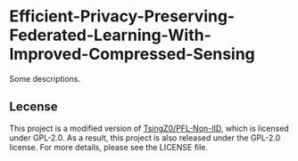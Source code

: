 # Efficient-Privacy-Preserving-Federated-Learning-With-Improved-Compressed-Sensing

<!-- [![DOI](https://zenodo.org/badge/292225878.svg)](https://ieeexplore.ieee.org/document/10235260) -->

Some descriptions.






## Lecense
This project is a modified version of [TsingZ0/PFL-Non-IID](https://github.com/TsingZ0/PFL-Non-IID), which is licensed under GPL-2.0. As a result, this project is also released under the GPL-2.0 license. For more details, please see the LICENSE file.

